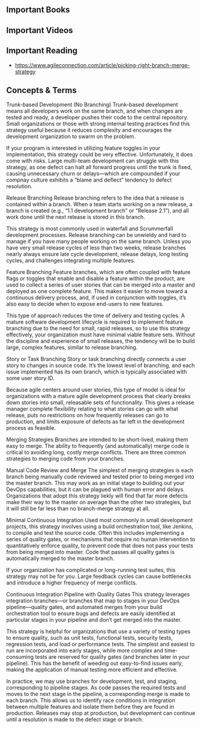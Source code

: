 ## Important Books

## Important Videos

## Important Reading
* https://www.agileconnection.com/article/picking-right-branch-merge-strategy

## Concepts & Terms
Trunk-based Development (No Branching)
Trunk-based development means all developers work on the same branch, and when changes are tested and ready, a developer pushes their code to the central repository. Small organizations or those with strong internal testing practices find this strategy useful because it reduces complexity and encourages the development organization to swarm on the problem.

If your program is interested in utilizing feature toggles in your implementation, this strategy could be very effective. Unfortunately, it does come with risks. Large multi-team development can struggle with this strategy, as one defect can halt all forward progress until the trunk is fixed, causing unnecessary churn or delays—which are compounded if your compnay culture exhibits a “blame and deflect” tendency to defect resolution.

Release Branching
Release branching refers to the idea that a release is contained within a branch. When a team starts working on a new release, a branch is created (e.g., “1.1 development branch” or “Release 2.1”), and all work done until the next release is stored in this branch.

This strategy is most commonly used in waterfall and Scrummerfall development processes. Release branching can be unwieldy and hard to manage if you have many people working on the same branch. Unless you have very small release cycles of less than two weeks, release branches nearly always ensure late cycle development, release delays, long testing cycles, and challenges integrating multiple features.

Feature Branching
Feature branches, which are often coupled with feature flags or toggles that enable and disable a feature within the product, are used to collect a series of user stories that can be merged into a master and deployed as one complete feature. This makes it easier to move toward a continuous delivery process, and, if used in conjunction with toggles, it’s also easy to decide when to expose end-users to new features.

This type of approach reduces the time of delivery and testing cycles. A mature software development lifecycle is required to implement feature branching due to the need for small, rapid releases, so to use this strategy effectively, your organization must have minimal viable feature sets. Without the discipline and experience of small releases, the tendency will be to build large, complex features, similar to release branching.

Story or Task Branching
Story or task branching directly connects a user story to changes in source code. It’s the lowest level of branching, and each issue implemented has its own branch, which is typically associated with some user story ID.

Because agile centers around user stories, this type of model is ideal for organizations with a mature agile development process that clearly breaks down stories into small, releasable sets of functionality. This gives a release manager complete flexibility relating to what stories can go with what release, puts no restrictions on how frequently releases can go to production, and limits exposure of defects as far left in the development process as feasible.

Merging Strategies
Branches are intended to be short-lived, making them easy to merge. The ability to frequently (and automatically) merge code is critical to avoiding long, costly merge conflicts. There are three common strategies to merging code from your branches.

Manual Code Review and Merge
The simplest of merging strategies is each branch being manually code reviewed and tested prior to being merged into the master branch. This may work as an initial stage to building out your DevOps capabilities, but it can be plagued with human error and delays. Organizations that adopt this strategy liekly will find that far more defects make their way to the master on average than the other two strategies, but it will still be far less than no branch-merge strategy at all.

Minimal Continuous Integration
Used most commonly in small development projects, this strategy involves using a build orchestration tool, like Jenkins, to compile and test the source code. Often this includes implementing a series of quality gates, or mechanisms that require no human intervention to quantitatively enforce quality, to prevent code that does not pass your tests from being merged into master. Code that passes all quality gates is automatically merged to the master branch.

If your organization has complicated or long-running test suites, this strategy may not be for you. Large feedback cycles can cause bottlenecks and introduce a higher frequency of merge conflicts.

Continuous Integration Pipeline with Quality Gates
This strategy leverages integration branches—or branches that map to stages in your DevOps pipeline—quality gates, and automated merges from your build orchestration tool to ensure bugs and defects are easily identified at particular stages in your pipeline and don’t get merged into the master.

This strategy is helpful for organizations that use a variety of testing types to ensure quality, such as unit tests, functional tests, security tests, regression tests, and load or performance tests. The simplest and easiest to run are incorporated into early stages, while more complex and time-consuming tests are reserved for quality gates (and branches later in your pipeline). This has the benefit of weeding out easy-to-find issues early, making the application of manual testing more efficient and effective.

In practice, we may use branches for development, test, and staging, corresponding to pipeline stages. As code passes the required tests and moves to the next stage in the pipeline, a corresponding merge is made to each branch. This allows us to identify race conditions in integration between multiple features and isolate them before they are found in production. Releases may stop at production, but development can continue until a resolution is made to the defect stage or branch.
